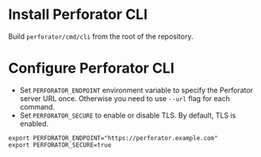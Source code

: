 # Install Perforator CLI

Build `perforator/cmd/cli` from the root of the repository.

# Configure Perforator CLI

* Set `PERFORATOR_ENDPOINT` environment variable to specify the Perforator server URL once. Otherwise you need to use `--url` flag for each command.
* Set `PERFORATOR_SECURE` to enable or disable TLS. By default, TLS is enabled.


```console
export PERFORATOR_ENDPOINT="https://perforator.example.com"
export PERFORATOR_SECURE=true
```

